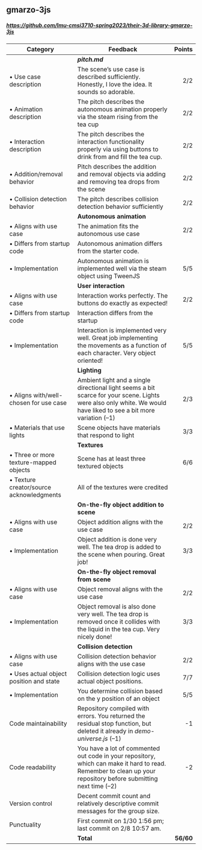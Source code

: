 

## gmarzo-3js

##### https://github.com/lmu-cmsi3710-spring2023/their-3d-library-gmarzo-3js

| Category | Feedback | Points |
| --- | --- | ---: |
| | **_pitch.md_** | |
| • Use case description | The scene’s use case is described sufficiently. Honestly, I love the idea. It sounds so adorable. | 2/2 |
| • Animation description | The pitch describes the autonomous animation properly via the steam rising from the tea cup | 2/2 |
| • Interaction description | The pitch describes the interaction functionality properly via using buttons to drink from and fill the tea cup. | 2/2 |
| • Addition/removal behavior | Pitch describes the addition and removal objects via adding and removing tea drops from the scene | 2/2 |
| • Collision detection behavior | The pitch describes collision detection behavior sufficiently | 2/2 |
| | **Autonomous animation** | |
| • Aligns with use case | The animation fits the autonomous use case | 2/2 |
| • Differs from startup code | Autonomous animation differs from the starter code. |  |
| • Implementation | Autonomous animation is implemented well via the steam object using TweenJS | 5/5 |
| | **User interaction** | |
| • Aligns with use case | Interaction works perfectly. The buttons do exactly as expected! | 2/2 |
| • Differs from startup code | Interaction differs from the startup |  |
| • Implementation | Interaction is implemented very well. Great job implementing the movements as a function of each character. Very object oriented! | 5/5 |
| | **Lighting** | |
| • Aligns with/well-chosen for use case | Ambient light and a single directional light seems a bit scarce for your scene. Lights were also only white. We would have liked to see a bit more variation (–1) | 2/3 |
| • Materials that use lights | Scene objects have materials that respond to light | 3/3 |
| | **Textures** | |
| • Three or more texture-mapped objects | Scene has at least three textured objects | 6/6 |
| • Texture creator/source acknowledgments | All of the textures were credited |  |
| | **On-the-fly object addition to scene** | |
| • Aligns with use case | Object addition aligns with the use case | 2/2 |
| • Implementation | Object addition is done very well. The tea drop is added to the scene when pouring. Great job! | 3/3 |
| | **On-the-fly object removal from scene** | |
| • Aligns with use case | Object removal aligns with the use case | 2/2 |
| • Implementation | Object removal is also done very well. The tea drop is removed once it collides with the liquid in the tea cup. Very nicely done! | 3/3 |
| | **Collision detection** | |
| • Aligns with use case | Collision detection behavior aligns with the use case | 2/2 |
| • Uses actual object position and state | Collision detection logic uses actual object positions. | 7/7 |
| • Implementation | You determine collision based on the y position of an object | 5/5 |
| Code maintainability | Repository compiled with errors. You returned the residual stop function, but deleted it already in _demo-universe.js_ (–1) | -1 |
| Code readability | You have a lot of commented out code in your repository, which can make it hard to read. Remember to clean up your repository before submitting next time (–2) | -2 |
| Version control | Decent commit count and relatively descriptive commit messages for the group size. |  |
| Punctuality | First commit on 1/30 1:56 pm; last commit on 2/8 10:57 am.  |  |
| | **Total** | **56/60** |
